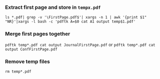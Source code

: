 ### Extract first page and store in `tempx.pdf`
`ls *.pdf| grep -v '\FirstPage.pdf$'| xargs -n 1 | awk '{print $1" "NR}'|xargs -l bash -c 'pdftk A=$0 cat A1 output temp$1.pdf'`
### Merge first pages together
`pdftk temp*.pdf cat output JournalFirstPage.pdf`
or `pdftk temp*.pdf cat output ConfFirstPage.pdf`
### Remove temp files
`rm temp*.pdf`